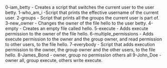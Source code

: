 0-iam_betty - Creates a script that switches the current user to the user betty.
1-who_am_i -Script that prints the effective username of the current user.
2-groups - Script that prints all the groups the current user is part of.
3-new_owner - Changes the owner of the file hello to the user betty.
4-empty - Creates an empty file called hello.
5-execute - Adds execute permission to the owner of the file hello.
6-multiple_permissions - Adds execute permission to the owner and the group owner, and read permission to other users, to the file hello.
7-everybody - Script that adds execution permission to the owner, the group owner and the other users, to the file hello.
8-James_Bond - owner, group no permission others all
9-John_Doe - owner all, group execute, others write execute.
